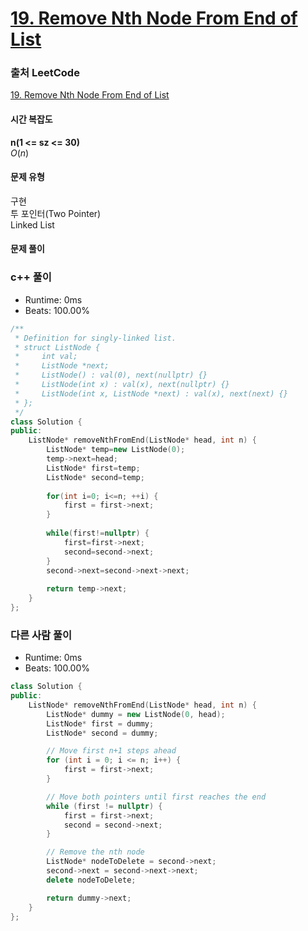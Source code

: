 # [19. Remove Nth Node From End of List](https://leetcode.com/problems/remove-nth-node-from-end-of-list/description/)

### 출처 LeetCode
[19. Remove Nth Node From End of List](https://leetcode.com/problems/remove-nth-node-from-end-of-list/description/)

#### 시간 복잡도
**n(1 <= sz <= 30)**  
$`O(n)`$

#### 문제 유형
구현  
투 포인터(Two Pointer)  
Linked List

#### 문제 풀이

### c++ 풀이
- Runtime: 0ms
- Beats: 100.00%
```c++
/**
 * Definition for singly-linked list.
 * struct ListNode {
 *     int val;
 *     ListNode *next;
 *     ListNode() : val(0), next(nullptr) {}
 *     ListNode(int x) : val(x), next(nullptr) {}
 *     ListNode(int x, ListNode *next) : val(x), next(next) {}
 * };
 */
class Solution {
public:
    ListNode* removeNthFromEnd(ListNode* head, int n) {        
        ListNode* temp=new ListNode(0);
        temp->next=head;
        ListNode* first=temp;
        ListNode* second=temp;
        
        for(int i=0; i<=n; ++i) {
            first = first->next;
        }
        
        while(first!=nullptr) {
            first=first->next;
            second=second->next;
        }
        second->next=second->next->next;
        
        return temp->next;
    }
};
```

### 다른 사람 풀이
- Runtime: 0ms
- Beats: 100.00%
```c++
class Solution {
public:
    ListNode* removeNthFromEnd(ListNode* head, int n) {
        ListNode* dummy = new ListNode(0, head);
        ListNode* first = dummy;
        ListNode* second = dummy;

        // Move first n+1 steps ahead
        for (int i = 0; i <= n; i++) {
            first = first->next;
        }

        // Move both pointers until first reaches the end
        while (first != nullptr) {
            first = first->next;
            second = second->next;
        }

        // Remove the nth node
        ListNode* nodeToDelete = second->next;
        second->next = second->next->next;
        delete nodeToDelete;

        return dummy->next;
    }
};
```